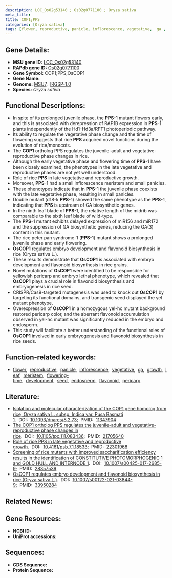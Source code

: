 ```yaml
---
description: LOC_Os02g53140 ; Os02g0771100 ; Oryza sativa
meta_title:
title: COP1;PPS
categories: [Oryza sativa]
tags: [flower, reproductive, panicle, inflorescence, vegetative,  ga , growth, leaf, meristem, flowering time, development, seed, endosperm, flavonoid, pericarp]
---
```


## Gene Details:
- **MSU gene ID:** [LOC_Os02g53140](http://rice.uga.edu/cgi-bin/ORF_infopage.cgi?orf=LOC_Os02g53140)  
- **RAPdb gene ID:** [Os02g0771100](https://rapdb.dna.affrc.go.jp/locus/?name=Os02g0771100)  
- **Gene Symbol:** COP1;PPS;OsCOP1
- **Gene Name:**
- **Genome:**  [MSU7](http://rice.uga.edu/),&nbsp;&nbsp;[IRGSP-1.0](https://rapdb.dna.affrc.go.jp/download/irgsp1.html)
- **Species:** *Oryza sativa*

## Functional Descriptions:
   - In spite of its prolonged juvenile phase, the **PPS**-1 mutant flowers early, and this is associated with derepression of RAP1B expression in **PPS**-1 plants independently of the Hd1-Hd3a/RFT1 photoperiodic pathway.
   - Its ability to regulate the vegetative phase change and the time of flowering suggests that rice **PPS** acquired novel functions during the evolution of rice/monocots.
   - The **COP1** ortholog PPS regulates the juvenile-adult and vegetative-reproductive phase changes in rice.
   - Although the early vegetative phase and flowering time of **PPS**-1 have been closely examined, the phenotypes in the late vegetative and reproductive phases are not yet well understood.
   - Role of rice **PPS** in late vegetative and reproductive growth.
   - Moreover, **PPS**-1 had a small inflorescence meristem and small panicles.
   - These phenotypes indicate that in **PPS**-1 the juvenile phase coexists with the late vegetative phase, resulting in small panicles.
   - Double mutant (d18-k **PPS**-1) showed the same phenotype as the **PPS**-1, indicating that **PPS** is upstream of GA biosynthetic genes.
   - In the ninth leaf blade of **PPS**-1, the relative length of the midrib was comparable to the sixth leaf blade of wild-type.
   - The **PPS**-1 mutant exhibits delayed expression of miR156 and miR172 and the suppression of GA biosynthetic genes, reducing the GA(3) content in this mutant.
   - The rice peter pan syndrome-1 (**PPS**-1) mutant shows a prolonged juvenile phase and early flowering.
   - **OsCOP1** regulates embryo development and flavonoid biosynthesis in rice (Oryza sativa L.).
   - These results demonstrate that **OsCOP1** is associated with embryo development and flavonoid biosynthesis in rice grains.
   - Novel mutations of **OsCOP1** were identified to be responsible for yellowish pericarp and embryo lethal phenotype, which revealed that **OsCOP1** plays a crucial role in flavonoid biosynthesis and embryogenesis in rice seed.
   - CRISPR/Cas9-targeted mutagenesis was used to knock out **OsCOP1** by targeting its functional domains, and transgenic seed displayed the yel mutant phenotype.
   - Overexpression of **OsCOP1** in a homozygous yel-hc mutant background restored pericarp color, and the aberrant flavonoid accumulation observed in yel-hc mutant was significantly reduced in the embryo and endosperm.
   - This study will facilitate a better understanding of the functional roles of **OsCOP1** involved in early embryogenesis and flavonoid biosynthesis in rice seeds.

## Function-related keywords:
   - [flower](/tags/flower/),&nbsp;&nbsp;[reproductive](/tags/reproductive/),&nbsp;&nbsp;[panicle](/tags/panicle/),&nbsp;&nbsp;[inflorescence](/tags/inflorescence/),&nbsp;&nbsp;[vegetative](/tags/vegetative/),&nbsp;&nbsp;[ga](/tags/ga/),&nbsp;&nbsp;[growth](/tags/growth/),&nbsp;&nbsp;[leaf](/tags/leaf/),&nbsp;&nbsp;[meristem](/tags/meristem/),&nbsp;&nbsp;[flowering-time](/tags/flowering-time/),&nbsp;&nbsp;[development](/tags/development/),&nbsp;&nbsp;[seed](/tags/seed/),&nbsp;&nbsp;[endosperm](/tags/endosperm/),&nbsp;&nbsp;[flavonoid](/tags/flavonoid/),&nbsp;&nbsp;[pericarp](/tags/pericarp/)

## Literature:
   - [Isolation and molecular characterization of the COP1 gene homolog from rice, Oryza sativa L. subsp. Indica var. Pusa Basmati 1](https://www.doi.org/10.1093/dnares/8.2.73).&nbsp;&nbsp;DOI:&nbsp;&nbsp;[10.1093/dnares/8.2.73](https://www.doi.org/10.1093/dnares/8.2.73);&nbsp;&nbsp;PMID:&nbsp;&nbsp;[11347904](https://pubmed.ncbi.nlm.nih.gov/11347904/)
   - [The COP1 ortholog PPS regulates the juvenile-adult and vegetative-reproductive phase changes in rice](https://www.doi.org/10.1105/tpc.111.083436).&nbsp;&nbsp;DOI:&nbsp;&nbsp;[10.1105/tpc.111.083436](https://www.doi.org/10.1105/tpc.111.083436);&nbsp;&nbsp;PMID:&nbsp;&nbsp;[21705640](https://pubmed.ncbi.nlm.nih.gov/21705640/)
   - [Role of rice PPS in late vegetative and reproductive growth](https://www.doi.org/10.4161/psb.7.1.18533).&nbsp;&nbsp;DOI:&nbsp;&nbsp;[10.4161/psb.7.1.18533](https://www.doi.org/10.4161/psb.7.1.18533);&nbsp;&nbsp;PMID:&nbsp;&nbsp;[22301968](https://pubmed.ncbi.nlm.nih.gov/22301968/)
   - [Screening of rice mutants with improved saccharification efficiency results in the identification of CONSTITUTIVE PHOTOMORPHOGENIC 1 and GOLD HULL AND INTERNODE 1](https://www.doi.org/10.1007/s00425-017-2685-9).&nbsp;&nbsp;DOI:&nbsp;&nbsp;[10.1007/s00425-017-2685-9](https://www.doi.org/10.1007/s00425-017-2685-9);&nbsp;&nbsp;PMID:&nbsp;&nbsp;[28357539](https://pubmed.ncbi.nlm.nih.gov/28357539/)
   - [OsCOP1 regulates embryo development and flavonoid biosynthesis in rice (Oryza sativa L.)](https://www.doi.org/10.1007/s00122-021-03844-9).&nbsp;&nbsp;DOI:&nbsp;&nbsp;[10.1007/s00122-021-03844-9](https://www.doi.org/10.1007/s00122-021-03844-9);&nbsp;&nbsp;PMID:&nbsp;&nbsp;[33950284](https://pubmed.ncbi.nlm.nih.gov/33950284/)

## Related News:

## Gene Resources:
- **NCBI ID:**  []()
- **UniProt accessions:** [](https://www.uniprot.org/uniprotkb//entry)

## Sequences:
- **CDS Sequence:**
- **Protein Sequence:**
